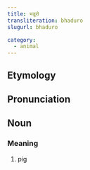 ```yaml
---
title: भडूरो
transliteration: bhaduro
slugurl: bhaduro

category: 
  - animal
---
```


## Etymology

## Pronunciation

## Noun
### Meaning
1. pig